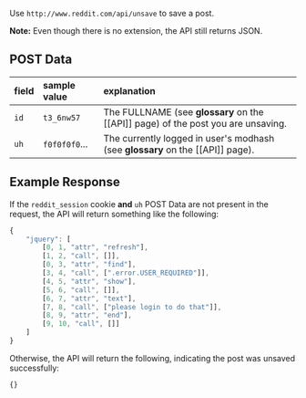 Use `http://www.reddit.com/api/unsave` to save a post.

**Note:** Even though there is no extension, the API still returns JSON.

## POST Data

| **field** | **sample value** | **explanation** |
|:----------|:-----------------|:----------------|
| `id`      | `t3_6nw57`       | The FULLNAME (see **glossary** on the [[API]] page) of the post you are unsaving. |
| `uh`      | `f0f0f0f0`...     | The currently logged in user's modhash (see **glossary** on the [[API]] page). |

## Example Response

If the `reddit_session` cookie **and** `uh` POST Data are not present in the request, the API will return something like the following:

```javascript
{
    "jquery": [
        [0, 1, "attr", "refresh"],
        [1, 2, "call", []],
        [0, 3, "attr", "find"],
        [3, 4, "call", [".error.USER_REQUIRED"]],
        [4, 5, "attr", "show"],
        [5, 6, "call", []],
        [6, 7, "attr", "text"],
        [7, 8, "call", ["please login to do that"]],
        [8, 9, "attr", "end"],
        [9, 10, "call", []]
    ]
}
```

Otherwise, the API will return the following, indicating the post was unsaved successfully:

```javascript
{}
```